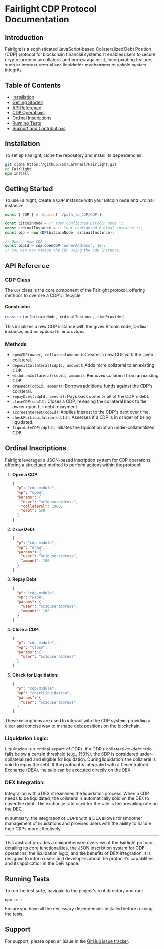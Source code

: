 # Fairlight CDP Protocol Documentation

## Introduction

Fairlight is a sophisticated JavaScript-based Collateralized Debt Position (CDP) protocol for blockchain financial systems. It enables users to secure cryptocurrency as collateral and borrow against it, incorporating features such as interest accrual and liquidation mechanisms to uphold system integrity.

## Table of Contents

- [Installation](#installation)
- [Getting Started](#getting-started)
- [API Reference](#api-reference)
- [CDP Operations](#cdp-operations)
- [Ordinal Inscriptions](#ordinal-inscriptions)
- [Running Tests](#running-tests)
- [Support and Contributions](#support-and-contributions)

## Installation

To set up Fairlight, clone the repository and install its dependencies:

```bash
git clone https://github.com/Larkhell/Fairlight.git
cd Fairlight
npm install
```

## Getting Started

To use Fairlight, create a CDP instance with your Bitcoin node and Ordinal instance:

```javascript
const { CDP } = require('./path_to_CDP/CDP');

const bitcoinNode = /* Your configured Bitcoin node */;
const ordinalInstance = /* Your configured Ordinal instance */;
const cdp = new CDP(bitcoinNode, ordinalInstance);

// Open a new CDP
const cdpId = cdp.openCDP('ownerAddress', 10);
// You can now manage the CDP using the cdp instance.
```

## API Reference

### CDP Class

The `CDP` class is the core component of the Fairlight protocol, offering methods to oversee a CDP's lifecycle.

#### Constructor

```javascript
constructor(bitcoinNode, ordinalInstance, timeProvider)
```

This initializes a new CDP instance with the given Bitcoin node, Ordinal instance, and an optional time provider.

### Methods

- `openCDP(owner, collateralAmount)`: Creates a new CDP with the given collateral.
- `depositCollateral(cdpId, amount)`: Adds more collateral to an existing CDP.
- `withdrawCollateral(cdpId, amount)`: Removes collateral from an existing CDP.
- `drawDebt(cdpId, amount)`: Borrows additional funds against the CDP's collateral.
- `repayDebt(cdpId, amount)`: Pays back some or all of the CDP's debt.
- `closeCDP(cdpId)`: Closes a CDP, releasing the collateral back to the owner upon full debt repayment.
- `accrueInterest(cdpId)`: Applies interest to the CDP's debt over time.
- `checkForLiquidation(cdpId)`: Assesses if a CDP is in danger of being liquidated.
- `liquidateCDP(cdpId)`: Initiates the liquidation of an under-collateralized CDP.

## Ordinal Inscriptions

Fairlight leverages a JSON-based inscription system for CDP operations, offering a structured method to perform actions within the protocol:

1. **Open a CDP**:
   ```json
   {
     "p": "cdp-module",
     "op": "open",
     "params": {
       "user": "bc1quseraddress",
       "collateral": 1000,
       "debt": 500
     }
   }
   ```

2. **Draw Debt**:
   ```json
   {
     "p": "cdp-module",
     "op": "draw",
     "params": {
       "user": "bc1quseraddress",
       "amount": 100
     }
   }
   ```

3. **Repay Debt**:
   ```json
   {
     "p": "cdp-module",
     "op": "wipe",
     "params": {
       "user": "bc1quseraddress",
       "amount": 100
     }
   }
   ```

4. **Close a CDP**:
   ```json
   {
     "p": "cdp-module",
     "op": "close",
     "params": {
       "user": "bc1quseraddress"
     }
   }
   ```

5. **Check for Liquidation**:
   ```json
   {
     "p": "cdp-module",
     "op": "checkLiquidation",
     "params": {
       "user": "bc1quseraddress"
     }
   }
   ```

These inscriptions are used to interact with the CDP system, providing a clear and concise way to manage debt positions on the blockchain.


### Liquidation Logic:

Liquidation is a critical aspect of CDPs. If a CDP's collateral-to-debt ratio falls below a certain threshold (e.g., 150%), the CDP is considered under-collateralized and eligible for liquidation. During liquidation, the collateral is sold to repay the debt. If the protocol is integrated with a Decentralized Exchange (DEX), the sale can be executed directly on the DEX.

### DEX Integration:

Integration with a DEX streamlines the liquidation process. When a CDP needs to be liquidated, the collateral is automatically sold on the DEX to cover the debt. The exchange rate used for the sale is the prevailing rate on the DEX.

In summary, the integration of CDPs with a DEX allows for smoother management of liquidations and provides users with the ability to handle their CDPs more effectively.

---

This abstract provides a comprehensive overview of the Fairlight protocol, detailing its core functionalities, the JSON inscription system for CDP operations, the liquidation logic, and the benefits of DEX integration. It is designed to inform users and developers about the protocol's capabilities and its application in the DeFi space.

## Running Tests

To run the test suite, navigate to the project's root directory and run:

```bash
npm test
```

Ensure you have all the necessary dependencies installed before running the tests.


## Support

For support, please open an issue in the [GitHub issue tracker](https://github.com/Larkhell/Fairlight/issues).

